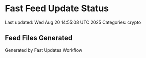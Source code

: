 # Fast Feed Update Status
Last updated: Wed Aug 20 14:55:08 UTC 2025
Categories: crypto

## Feed Files Generated

Generated by Fast Updates Workflow
